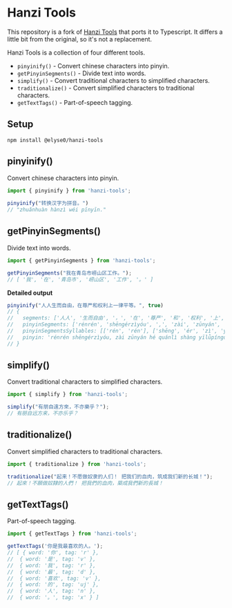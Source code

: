 # Hanzi Tools

This repository is a fork of [Hanzi Tools](https://github.com/peterolson/hanzi-tools) that ports it to Typescript.
It differs a little bit from the original, so it's not a replacement.

Hanzi Tools is a collection of four different tools.

- `pinyinify()` - Convert chinese characters into pinyin.
- `getPinyinSegments()` - Divide text into words.
- `simplify()` - Convert traditional characters to simplified characters.
- `traditionalize()` - Convert simplified characters to traditional characters.
- `getTextTags()` - Part-of-speech tagging.

## Setup

    npm install @elyse0/hanzi-tools

## pinyinify()

Convert chinese characters into pinyin.

```js
import { pinyinify } from 'hanzi-tools';
    
pinyinify("转换汉字为拼音。")
// "zhuǎnhuàn hànzì wéi pīnyīn."
```

## getPinyinSegments()

Divide text into words.

```js
import { getPinyinSegments } from 'hanzi-tools';

getPinyinSegments("我在青岛市崂山区工作。");
// [ '我', '在', '青岛市', '崂山区', '工作', '。' ]
```

**Detailed output** 

```js
pinyinify("人人生而自由，在尊严和权利上一律平等。", true)
// { 
//   segments: ['人人', '生而自由', '，', '在', '尊严', '和', '权利', '上', '一律平等', '。'],
//   pinyinSegments: ['rénrén', 'shēngérzìyóu', ',', 'zài', 'zūnyán', 'hé', 'quánlì', 'shàng', 'yīlǜpíngděng', '.'],
//   pinyinSegmentsSyllables: [['rén', 'rén'], ['shēng', 'ér', 'zì', 'yóu'], [','], ['zài'], ['zūn', 'yán'], ['hé'], ['quán', 'lì'], ['shàng'], ['yī', 'lǜ', 'píng', 'děng', '.']],
//   pinyin: 'rénrén shēngérzìyóu, zài zūnyán hé quánlì shàng yīlǜpíngděng.' 
// }
```

## simplify()

Convert traditional characters to simplified characters.

```js
import { simplify } from 'hanzi-tools';

simplify("有朋自遠方來，不亦樂乎？");
// 有朋自远方来，不亦乐乎？
```

## traditionalize()

Convert simplified characters to traditional characters.

```js
import { traditionalize } from 'hanzi-tools';

traditionalize("起来！不愿做奴隶的人们！ 把我们的血肉，筑成我们新的长城！");
// 起來！不願做奴隸的人們！ 把我們的血肉，築成我們新的長城！
```

## getTextTags()

Part-of-speech tagging.

```js
import { getTextTags } from 'hanzi-tools';

getTextTags('你是我最喜欢的人。');
// [ { word: '你', tag: 'r' },
//  { word: '是', tag: 'v' },
//  { word: '我', tag: 'r' },
//  { word: '最', tag: 'd' },
//  { word: '喜欢', tag: 'v' },
//  { word: '的', tag: 'uj' },
//  { word: '人', tag: 'n' },
//  { word: '。', tag: 'x' } ]
```
